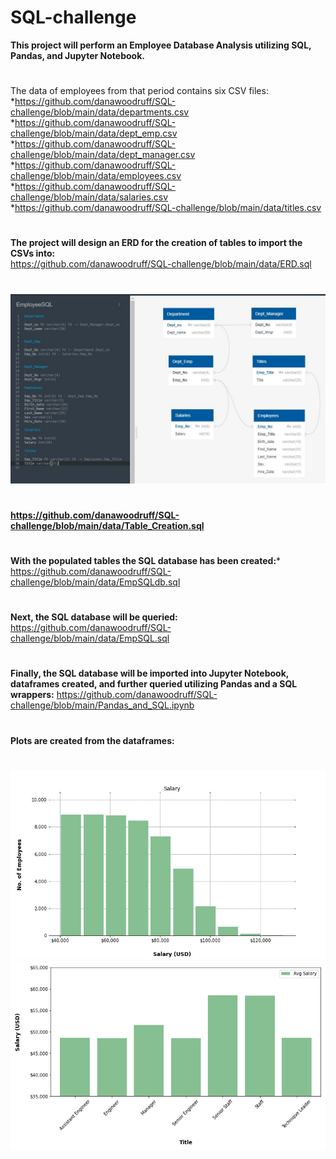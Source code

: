 # SQL-challenge
**This project will perform an Employee Database Analysis utilizing SQL, Pandas, and Jupyter Notebook.**
#
The data of employees from that period contains six CSV files:<br/>
*https://github.com/danawoodruff/SQL-challenge/blob/main/data/departments.csv<br/>*https://github.com/danawoodruff/SQL-challenge/blob/main/data/dept_emp.csv<br/>
*https://github.com/danawoodruff/SQL-challenge/blob/main/data/dept_manager.csv<br/>
*https://github.com/danawoodruff/SQL-challenge/blob/main/data/employees.csv<br/>
*https://github.com/danawoodruff/SQL-challenge/blob/main/data/salaries.csv<br/>
*https://github.com/danawoodruff/SQL-challenge/blob/main/data/titles.csv
#
**The project will design an ERD for the creation of tables to import the CSVs into:**<br/>
https://github.com/danawoodruff/SQL-challenge/blob/main/data/ERD.sql
#
![ERD](/Images/ERD_Tables.JPG)
#
**https://github.com/danawoodruff/SQL-challenge/blob/main/data/Table_Creation.sql**
#
**With the populated tables the SQL database has been created:***
https://github.com/danawoodruff/SQL-challenge/blob/main/data/EmpSQLdb.sql
#
**Next, the SQL database will be queried:**
https://github.com/danawoodruff/SQL-challenge/blob/main/data/EmpSQL.sql
#
**Finally, the SQL database will be imported into Jupyter Notebook, dataframes created, and further queried utilizing Pandas and a SQL wrappers:**
https://github.com/danawoodruff/SQL-challenge/blob/main/Pandas_and_SQL.ipynb
#
**Plots are created from the dataframes:**
#
![Histogram](/Images/Histogram.png)
![Bar Plot](/Images/Bar_Plot.png)
